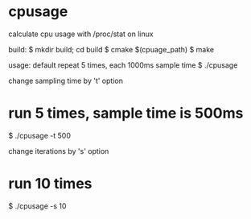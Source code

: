 # cpusage
calculate cpu usage with /proc/stat on linux

build:
$ mkdir build; cd build
$ cmake $(cpuage_path)
$ make

usage:
default repeat 5 times, each 1000ms sample time
$ ./cpusage

change sampling time by 't' option
# run 5 times, sample time is 500ms
$ ./cpusage -t 500

change iterations by 's' option
# run 10 times
$ ./cpusage -s 10
